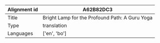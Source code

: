 |Alignment id | A62B82DC3
| --- | --- 
|Title | Bright Lamp for the Profound Path: A Guru Yoga 
|Type | translation
|Languages | ['en', 'bo']